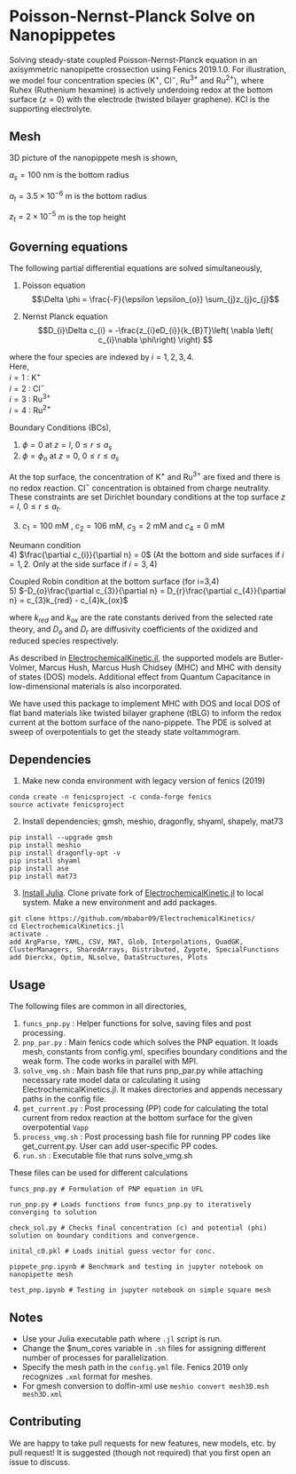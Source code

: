 # Poisson-Nernst-Planck Solve on Nanopippetes

Solving steady-state coupled Poisson-Nernst-Planck equation in an axisymmetric nanopipette crossection using Fenics 2019.1.0. 
For illustration, we model four concentration species (K$`^{+}`$, Cl$`^{-}`$, Ru$`^{3+}`$ and Ru$`^{2+}`$), where Ruhex (Ruthenium hexamine) is actively underdoing redox at the bottom surface ($`z=0`$) with the electrode (twisted bilayer graphene). KCl is the supporting electrolyte. 

## Mesh

3D picture of the nanopippete mesh is shown,

$`a_{s} = 100`$ nm is the bottom radius

$`a_{t} = 3.5\times10^{-6}`$ m is the bottom radius

$`z_{t} = 2\times10^{-5}`$ m is the top height

## Governing equations

The following partial differential equations are solved simultaneously,

1) Poisson equation
$$\Delta \phi = \frac{-F}{\epsilon \epsilon_{o}} \sum_{j}z_{j}c_{j}$$

2)  Nernst Planck equation
$$D_{i}\Delta c_{i} = -\frac{z_{i}eD_{i}}{k_{B}T}\left( \nabla \left( c_{i}\nabla \phi\right) \right) $$

where the four species are indexed by $`i=1,2,3,4`$.  
Here,  
$`i=1`$ : K$`^{+}`$  
$`i=2`$ : Cl$`^{-}`$  
$`i=3`$ : Ru$`^{3+}`$  
$`i=4`$ : Ru$`^{2+}`$  

Boundary Conditions (BCs), 

1) $` \phi = 0 `$ at $` z=l `$, $` 0 \le r \le a_{s}`$
2) $`\phi = \phi_{o}`$ at $`z=0`$, $` 0 \le r \le a_{s}`$

At the top surface, the concentration of K$`^{+}`$ and Ru$`^{3+}`$ are fixed and there is no redox reaction. Cl$`^{-}`$ concentration is obtained from charge neutrality. 
These constraints are set Dirichlet boundary conditions at the top surface $`z=l`$, $` 0 \le r \le a_{t}`$.

3) $`c_{1} = 100`$ mM , $`c_{2} = 106`$ mM, $`c_{3} = 2`$ mM and $`c_{4} = 0`$ mM  

Neumann condition  
4) $`\frac{\partial c_{i}}{\partial n} = 0`$ (At the bottom and side surfaces if $`i=1,2`$. Only at the side surface if $`i=3,4`$)  

Coupled Robin condition at the bottom surface (for i=3,4)  
5) $`-D_{o}\frac{\partial c_{3}}{\partial n} = D_{r}\frac{\partial c_{4}}{\partial n} = c_{3}k_{red} - c_{4}k_{ox}`$  

where $`k_{red}`$ and $`k_{ox}`$ are the rate constants derived from the selected rate theory, and $`D_{o}`$ and $`D_{r}`$ are diffusivity coefficients of the oxidized and reduced species respectively.

As described in [ElectrochemicalKinetic.jl](https://github.com/BattModels/ElectrochemicalKinetics.jl), the supported models are Butler-Volmer, Marcus Hush, Marcus Hush Chidsey (MHC) and MHC with density of states (DOS) models. Additional effect from Quantum Capacitance in low-dimensional materials is also incorporated.

We have used this package to implement MHC with DOS and local DOS of flat band materials like twisted bilayer graphene (tBLG) to inform the redox current at the bottom surface of the nano-pippete. The PDE is solved at sweep of overpotentials to get the steady state voltammogram. 

## Dependencies


1. Make new conda environment with legacy version of fenics (2019)
```
conda create -n fenicsproject -c conda-forge fenics
source activate fenicsproject
```
2. Install dependencies; gmsh, meshio, dragonfly, shyaml, shapely, mat73
```
pip install --upgrade gmsh
pip install meshio
pip install dragonfly-opt -v
pip install shyaml
pip install ase
pip install mat73
```
3. [Install Julia](https://julialang.org/downloads/). Clone private fork of [ElectrochemicalKinetic.jl](https://github.com/mbabar09/ElectrochemicalKinetics/) to local system. Make a new environment and add packages.
```
git clone https://github.com/mbabar09/ElectrochemicalKinetics/ 
cd ElectrochemicalKinetics.jl
activate .
add ArgParse, YAML, CSV, MAT, Glob, Interpolations, QuadGK, ClusterManagers, SharedArrays, Distributed, Zygote, SpecialFunctions
add Dierckx, Optim, NLsolve, DataStructures, Plots
```

## Usage

The following files are common in all directories,

1. `funcs_pnp.py` : Helper functions for solve, saving files and post processing. 
2. `pnp_par.py` : Main fenics code which solves the PNP equation. It loads mesh, constants from config.yml, specifies boundary conditions and the weak form. The code works in parallel with MPI.
3. `solve_vmg.sh` : Main bash file that runs pnp_par.py while attaching necessary rate model data or calculating it using ElectrochemicalKinetics.jl. It makes directories and appends necessary paths in the config file.
4. `get_current.py` : Post processing (PP) code for calculating the total current from redox reaction at the bottom surface for the given overpotential `Vapp`
5. `process_vmg.sh` : Post processing bash file for running PP codes like get_current.py. User can add user-specific PP codes. 
6. `run.sh` : Executable file that runs solve_vmg.sh 

These files can be used for different calculations 
```
funcs_pnp.py # Formulation of PNP equation in UFL 

run_pnp.py # Loads functions from funcs_pnp.py to iteratively converging to solution

check_sol.py # Checks final concentration (c) and potential (phi) solution on boundary conditions and convergence.

inital_c0.pkl # Loads initial guess vector for conc.

pippete_pnp.ipynb # Benchmark and testing in jupyter notebook on nanopipette mesh

test_pnp.ipynb # Testing in jupyter notebook on simple square mesh
```

## Notes 
* Use your Julia executable path where `.jl` script is run. 
* Change the $num_cores variable in `.sh` files for assigning different number of processes for parallelization.
* Specify the mesh path in the `config.yml` file. Fenics 2019 only recognizes `.xml` format for meshes.
* For gmesh conversion to dolfin-xml use `meshio convert mesh3D.msh mesh3D.xml`

## Contributing

We are happy to take pull requests for new features, new models, etc. by pull request! It is suggested (though not required) that you first open an issue to discuss.
